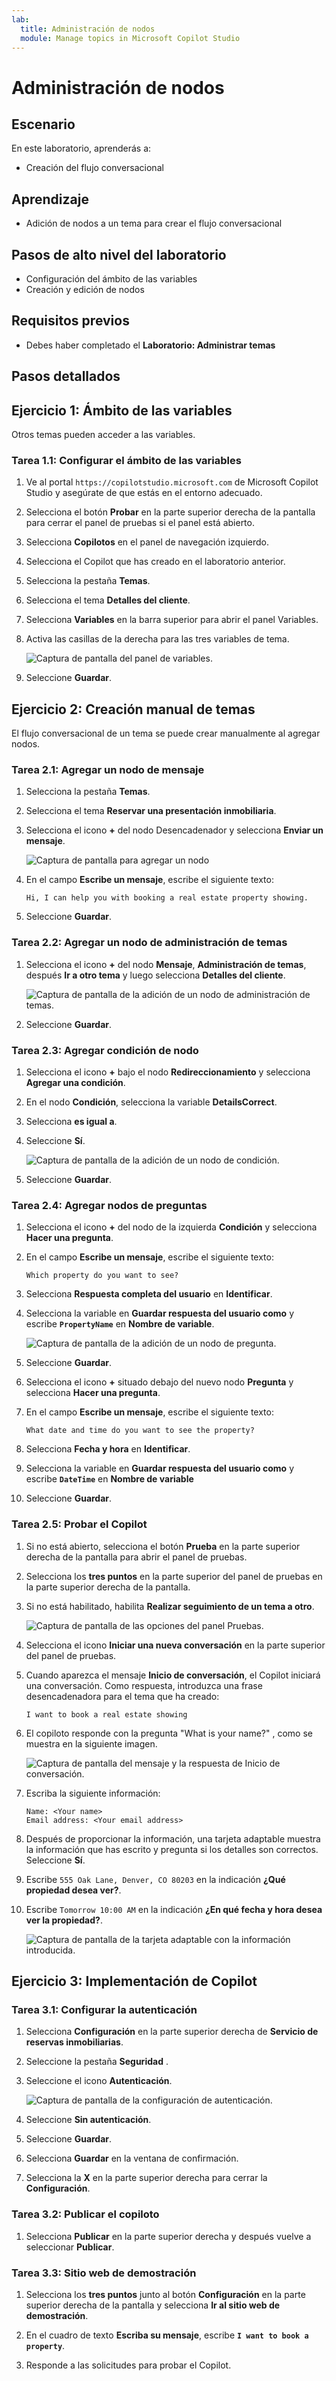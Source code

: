 ```yaml
---
lab:
  title: Administración de nodos
  module: Manage topics in Microsoft Copilot Studio
---
```


# Administración de nodos

## Escenario

En este laboratorio, aprenderás a:

- Creación del flujo conversacional

## Aprendizaje

- Adición de nodos a un tema para crear el flujo conversacional

## Pasos de alto nivel del laboratorio

- Configuración del ámbito de las variables
- Creación y edición de nodos
  
## Requisitos previos

- Debes haber completado el **Laboratorio: Administrar temas**

## Pasos detallados

## Ejercicio 1: Ámbito de las variables

Otros temas pueden acceder a las variables.

### Tarea 1.1: Configurar el ámbito de las variables

1. Ve al portal `https://copilotstudio.microsoft.com` de Microsoft Copilot Studio y asegúrate de que estás en el entorno adecuado.

1. Selecciona el botón **Probar** en la parte superior derecha de la pantalla para cerrar el panel de pruebas si el panel está abierto.

1. Selecciona **Copilotos** en el panel de navegación izquierdo.

1. Selecciona el Copilot que has creado en el laboratorio anterior.

1. Selecciona la pestaña **Temas**.

1. Selecciona el tema **Detalles del cliente**.

1. Selecciona **Variables** en la barra superior para abrir el panel Variables.

1. Activa las casillas de la derecha para las tres variables de tema.

    ![Captura de pantalla del panel de variables.](../media/variables-pane.png)

1. Seleccione **Guardar**.

## Ejercicio 2: Creación manual de temas

El flujo conversacional de un tema se puede crear manualmente al agregar nodos.

### Tarea 2.1: Agregar un nodo de mensaje

1. Selecciona la pestaña **Temas**.

1. Selecciona el tema **Reservar una presentación inmobiliaria**.

1. Selecciona el icono **+** del nodo Desencadenador y selecciona **Enviar un mensaje**.

    ![Captura de pantalla para agregar un nodo](../media/add-node.png)

1. En el campo **Escribe un mensaje**, escribe el siguiente texto:

    `Hi, I can help you with booking a real estate property showing.`

1. Seleccione **Guardar**.

### Tarea 2.2: Agregar un nodo de administración de temas

1. Selecciona el icono **+** del nodo **Mensaje**, **Administración de temas**, después **Ir a otro tema** y luego selecciona **Detalles del cliente**.

    ![Captura de pantalla de la adición de un nodo de administración de temas.](../media/topic-management-node.png)

1. Seleccione **Guardar**.

### Tarea 2.3: Agregar condición de nodo

1. Selecciona el icono **+** bajo el nodo **Redireccionamiento** y selecciona **Agregar una condición**.

1. En el nodo **Condición**, selecciona la variable **DetailsCorrect**.

1. Selecciona **es igual a**.

1. Seleccione **Sí**.

    ![Captura de pantalla de la adición de un nodo de condición.](../media/condition-node.png)

1. Seleccione **Guardar**.

### Tarea 2.4: Agregar nodos de preguntas

1. Selecciona el icono **+** del nodo de la izquierda **Condición** y selecciona **Hacer una pregunta**.

1. En el campo **Escribe un mensaje**, escribe el siguiente texto:

    `Which property do you want to see?`

1. Selecciona **Respuesta completa del usuario** en **Identificar**.

1. Selecciona la variable en **Guardar respuesta del usuario como** y escribe **`PropertyName`** en **Nombre de variable**.

    ![Captura de pantalla de la adición de un nodo de pregunta.](../media/question-node-2.png)

1. Seleccione **Guardar**.

1. Selecciona el icono **+** situado debajo del nuevo nodo **Pregunta** y selecciona **Hacer una pregunta**.

1. En el campo **Escribe un mensaje**, escribe el siguiente texto:

    `What date and time do you want to see the property?`

1. Selecciona **Fecha y hora** en **Identificar**.

1. Selecciona la variable en **Guardar respuesta del usuario como** y escribe **`DateTime`** en **Nombre de variable**

1. Seleccione **Guardar**.

### Tarea 2.5: Probar el Copilot

1. Si no está abierto, selecciona el botón **Prueba** en la parte superior derecha de la pantalla para abrir el panel de pruebas.

1. Selecciona los **tres puntos** en la parte superior del panel de pruebas en la parte superior derecha de la pantalla.

1. Si no está habilitado, habilita **Realizar seguimiento de un tema a otro**.

    ![Captura de pantalla de las opciones del panel Pruebas.](../media/test-pane-options.png)

1. Selecciona el icono **Iniciar una nueva conversación** en la parte superior del panel de pruebas.

1. Cuando aparezca el mensaje **Inicio de conversación**, el Copilot iniciará una conversación. Como respuesta, introduzca una frase desencadenadora para el tema que ha creado:

    `I want to book a real estate showing`

1. El copiloto responde con la pregunta "What is your name?" , como se muestra en la siguiente imagen.

    ![Captura de pantalla del mensaje y la respuesta de Inicio de conversación.](../media/conversation-start-message.png)

1. Escriba la siguiente información:

    ```
    Name: <Your name>
    Email address: <Your email address>
    ```

1. Después de proporcionar la información, una tarjeta adaptable muestra la información que has escrito y pregunta si los detalles son correctos. Seleccione **Sí**.

1. Escribe `555 Oak Lane, Denver, CO 80203` en la indicación **¿Qué propiedad desea ver?**.

1. Escribe `Tomorrow 10:00 AM` en la indicación **¿En qué fecha y hora desea ver la propiedad?**.

    ![Captura de pantalla de la tarjeta adaptable con la información introducida.](../media/adaptive-card-information.png)

## Ejercicio 3: Implementación de Copilot

### Tarea 3.1: Configurar la autenticación

1. Selecciona **Configuración** en la parte superior derecha de **Servicio de reservas inmobiliarias**.

1. Seleccione la pestaña **Seguridad** .

1. Seleccione el icono **Autenticación**.

    ![Captura de pantalla de la configuración de autenticación.](../media/configure-authentication.png)

1. Seleccione **Sin autenticación**.

1. Seleccione **Guardar**.

1. Selecciona **Guardar** en la ventana de confirmación.

1. Selecciona la **X** en la parte superior derecha para cerrar la **Configuración**.

### Tarea 3.2: Publicar el copiloto

1. Selecciona **Publicar** en la parte superior derecha y después vuelve a seleccionar **Publicar**.

### Tarea 3.3: Sitio web de demostración

1. Selecciona los **tres puntos** junto al botón **Configuración** en la parte superior derecha de la pantalla y selecciona **Ir al sitio web de demostración**.

1. En el cuadro de texto **Escriba su mensaje**, escribe **`I want to book a property`**.

1. Responde a las solicitudes para probar el Copilot.
